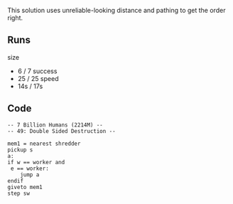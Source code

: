 
This solution uses unreliable-looking distance and pathing to get the order right.

## Runs

size
* 6 / 7
success
* 25 / 25
speed
* 14s / 17s

## Code

```
-- 7 Billion Humans (2214M) --
-- 49: Double Sided Destruction --

mem1 = nearest shredder
pickup s
a:
if w == worker and
 e == worker:
	jump a
endif
giveto mem1
step sw



```
